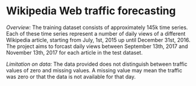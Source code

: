 # Wikipedia Web traffic forecasting
_Overview:_ 
The training dataset consists of approximately 145k time series. 
Each of these time series represent a number of daily views of a different Wikipedia article, starting from July, 1st, 2015 up until December 31st, 2016.
The project aims to forcast daily views between September 13th, 2017 and November 13th, 2017 for each article in the test dataset.

_Limitation on data:_
The data provided does not distinguish between traffic values of zero and missing values. 
A missing value may mean the traffic was zero or that the data is not available for that day.